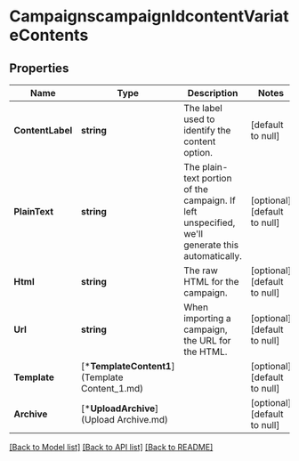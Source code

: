 # CampaignscampaignIdcontentVariateContents

## Properties
Name | Type | Description | Notes
------------ | ------------- | ------------- | -------------
**ContentLabel** | **string** | The label used to identify the content option. | [default to null]
**PlainText** | **string** | The plain-text portion of the campaign. If left unspecified, we&#39;ll generate this automatically. | [optional] [default to null]
**Html** | **string** | The raw HTML for the campaign. | [optional] [default to null]
**Url** | **string** | When importing a campaign, the URL for the HTML. | [optional] [default to null]
**Template** | [***TemplateContent1**](Template Content_1.md) |  | [optional] [default to null]
**Archive** | [***UploadArchive**](Upload Archive.md) |  | [optional] [default to null]

[[Back to Model list]](../README.md#documentation-for-models) [[Back to API list]](../README.md#documentation-for-api-endpoints) [[Back to README]](../README.md)



